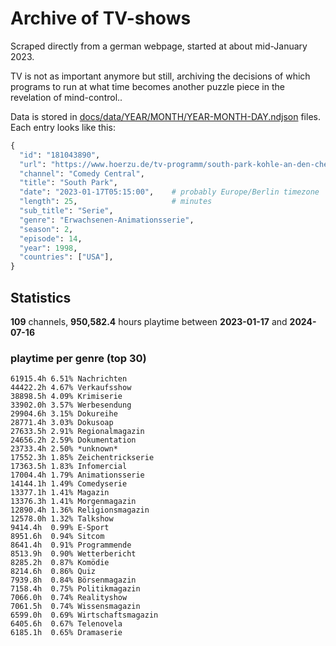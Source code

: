 # Archive of TV-shows

Scraped directly from a german webpage, started at about mid-January 2023.

TV is not as important anymore but still, archiving the decisions of which programs to run at what time
becomes another puzzle piece in the revelation of mind-control.. 

Data is stored in [docs/data/YEAR/MONTH/YEAR-MONTH-DAY.ndjson](docs/data/) files. 
Each entry looks like this:

```python
{
  "id": "181043890", 
  "url": "https://www.hoerzu.de/tv-programm/south-park-kohle-an-den-chefkoch/bid_181043890/", 
  "channel": "Comedy Central", 
  "title": "South Park", 
  "date": "2023-01-17T05:15:00",    # probably Europe/Berlin timezone 
  "length": 25,                     # minutes 
  "sub_title": "Serie", 
  "genre": "Erwachsenen-Animationsserie", 
  "season": 2, 
  "episode": 14, 
  "year": 1998, 
  "countries": ["USA"],
}
```

## Statistics

**109** channels, **950,582.4** hours playtime between **2023-01-17** and **2024-07-16**


### playtime per genre (top 30)

    61915.4h 6.51% Nachrichten
    44422.2h 4.67% Verkaufsshow
    38898.5h 4.09% Krimiserie
    33902.0h 3.57% Werbesendung
    29904.6h 3.15% Dokureihe
    28771.4h 3.03% Dokusoap
    27633.5h 2.91% Regionalmagazin
    24656.2h 2.59% Dokumentation
    23733.4h 2.50% *unknown*
    17552.3h 1.85% Zeichentrickserie
    17363.5h 1.83% Infomercial
    17004.4h 1.79% Animationsserie
    14144.1h 1.49% Comedyserie
    13377.1h 1.41% Magazin
    13376.3h 1.41% Morgenmagazin
    12890.4h 1.36% Religionsmagazin
    12578.0h 1.32% Talkshow
    9414.4h  0.99% E-Sport
    8951.6h  0.94% Sitcom
    8641.4h  0.91% Programmende
    8513.9h  0.90% Wetterbericht
    8285.2h  0.87% Komödie
    8214.6h  0.86% Quiz
    7939.8h  0.84% Börsenmagazin
    7158.4h  0.75% Politikmagazin
    7066.0h  0.74% Realityshow
    7061.5h  0.74% Wissensmagazin
    6599.0h  0.69% Wirtschaftsmagazin
    6405.6h  0.67% Telenovela
    6185.1h  0.65% Dramaserie
